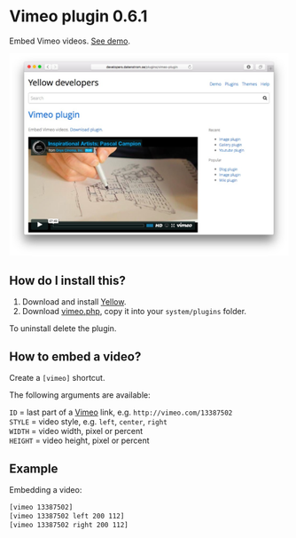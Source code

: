 Vimeo plugin 0.6.1
==================
Embed Vimeo videos. [See demo](http://developers.datenstrom.se/plugins/vimeo-plugin).

[![Screenshot](vimeo-plugin.jpg?raw=true)](http://developers.datenstrom.se/plugins/vimeo-plugin)

How do I install this?
----------------------
1. Download and install [Yellow](https://github.com/datenstrom/yellow/).  
2. Download [vimeo.php](vimeo.php?raw=true), copy it into your `system/plugins` folder.  

To uninstall delete the plugin.

How to embed a video?
---------------------
Create a `[vimeo]` shortcut.
 
The following arguments are available:

`ID` = last part of a [Vimeo](http://www.vimeo.com) link, e.g. `http://vimeo.com/13387502`  
`STYLE` = video style, e.g. `left`, `center`, `right`  
`WIDTH` = video width, pixel or percent  
`HEIGHT` = video height, pixel or percent   
 
Example
-------
Embedding a video:

    [vimeo 13387502]
    [vimeo 13387502 left 200 112]
    [vimeo 13387502 right 200 112]